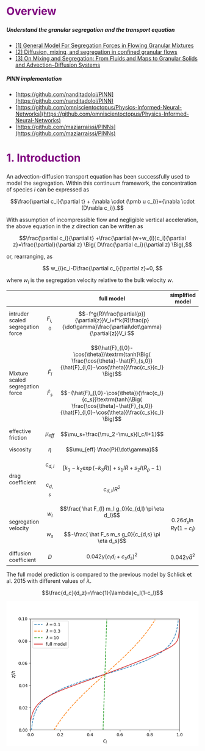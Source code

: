 

<h2 style="color:purple;font-size: 2em;">Overview</h2>


##### Understand the granular segregation and the transport equation
  - [[1] General Model For Segregation Forces in Flowing Granular Mixtures](https://arxiv.org/pdf/2309.13273.pdf)
  - [[2] Diffusion, mixing, and segregation in confined granular flows](https://arxiv.org/pdf/1809.08089.pdf)
  - [[3] On Mixing and Segregation: From Fluids and Maps to Granular Solids and Advection–Diffusion Systems](https://pubs.acs.org/doi/10.1021/acs.iecr.5b01268)

##### PINN implementation
  - [https://github.com/nanditadoloi/PINN](https://github.com/nanditadoloi/PINN)
  - [https://github.com/omniscientoctopus/Physics-Informed-Neural-Networks](https://github.com/omniscientoctopus/Physics-Informed-Neural-Networks)
  - [https://github.com/maziarraissi/PINNs](https://github.com/maziarraissi/PINNs)







<a class="anchor" id="section1"></a>
<h2 style="color:purple;font-size: 2em;">1. Introduction</h2>
<!-- <img src = "https://machinelearningmastery.com/wp-content/uploads/2021/08/attention_research_1.png" width=330 height=470 img style="float: right;"> -->

An advection-diffusion transport equation has been successfully used to model the segregation. 
Within this continuum framework, the concentration of species $i$ can be expressed as 

$$\frac{\partial c_i}{\partial t} + {\nabla \cdot (\pmb u c_i)}={\nabla \cdot (D\nabla c_i)}.$$

With assumption of incompressible flow and negligible vertical acceleration, the above equation in the $z$ direction can be written as

$$\frac{\partial c_i}{\partial t} +\frac{\partial  (w+w_{i})c_i}{\partial z}=\frac{\partial}{\partial z} \Big( D\frac{\partial c_i}{\partial z} \Big),$$

or, rearranging, as

$$ w_{i}c_i-D\frac{\partial c_i}{\partial z}=0, $$

where $w_{i}$ is the segregation velocity relative to the bulk velocity $w$.


| | | full model | simplified model |
|--------|---------------------- | ---------------------- | ---------------------- |
|intruder scaled segregation force|$$F_{i,0}$$ |  $$-f^g(R)\frac{\partial{p}}{\partial{z}}V_i+f^k(R)\frac{p}{\dot\gamma}\frac{\partial\dot\gamma}{\partial{z}}V_i  $$ |   |
|Mixture scaled segregation force |$$\hat F_{l}$$ <br> $$\hat{F}_{s}$$ |  $$(\hat{F}_{l,0}-\cos{\theta})\textrm{tanh}\Big( \frac{\cos{\theta}-\hat{F}_{s,0}}{\hat{F}_{l,0}-\cos{\theta}}\frac{c_s}{c_l} \Big)$$ <br>   $$-(\hat{F}_{l,0}-\cos{\theta}){\frac{c_l}{c_s}}\textrm{tanh}\Big( \frac{\cos{\theta}-\hat{F}_{s,0}}{\hat{F}_{l,0}-\cos{\theta}}\frac{c_s}{c_l} \Big)$$|   |
|effective friction| $$\mu_{eff}$$| $$\mu_s+\frac{\mu_2-\mu_s}{I_c/I+1}$$|
|viscosity| $$\eta$$| $$\mu_{eff} \frac{P}{\dot\gamma}$$|
|drag coefficient |$$c_{d,l}$$ <br> $$c_{d,s}$$  |  $$[k_1-k_2\exp(-k_3 R)]+s_1 I R +s_2 I (R_\rho-1)$$  <br> $$c_{d,l}/R^2$$|   |
|segregation velocity |$$w_l$$ <br> $$w_s$$ | $$\frac{ \hat F_{l} m_l g_0}{c_{d,l} \pi \eta d_l}$$  <br>  $$-\frac{ \hat F_s m_s g_0}{c_{d,s} \pi \eta d_s}$$|    $$0.26 d_s \ln R \dot\gamma (1-c_i)$$ |
|diffusion coefficient|$$D$$ | $$0.042 \dot \gamma (c_ld_l+c_sd_s)^2$$                   |    $$0.042 \dot \gamma {\bar d}^2$$  |





The full model prediction is compared to the previous model by Schlick et al. 2015 with different values of $\lambda$.

$$\frac{d_c}{d_z}=\frac{1}{\lambda}c_l(1-c_l)$$

![Alt text](notebook/comparison.png)
